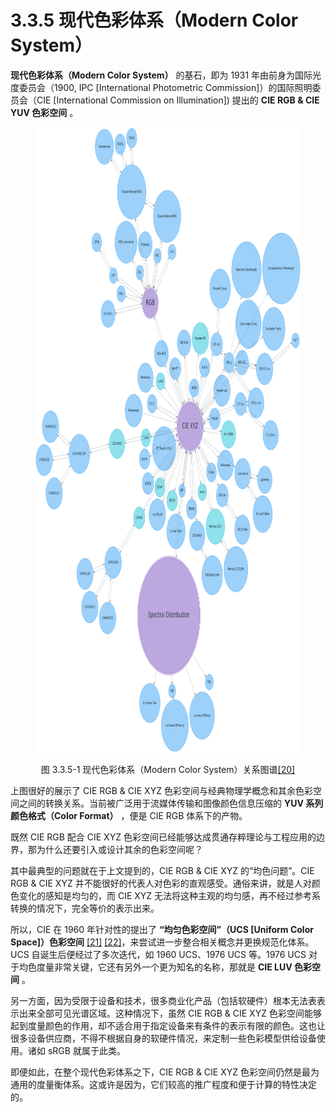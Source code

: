 
# 3.3.5 现代色彩体系（Modern Color System）

**现代色彩体系（Modern Color System）** 的基石，即为 1931 年由前身为国际光度委员会（1900, IPC [International Photometric Commission]）的国际照明委员会（CIE [International Commission on Illumination]) 提出的 **CIE RGB & CIE YUV 色彩空间** 。

<center>
<figure>
   <img style="border-radius: 0.3125em;" 
      width = "800" height = "1000"
      src="../../Pictures/Modern%20Color%20System.png" alt="">
   <figcaption>
      <p>图 3.3.5-1 现代色彩体系（Modern Color System）关系图谱<a href="References_3.md">[20]</a></p>
   </figcaption>
</figure>
</center>

上图很好的展示了 CIE RGB & CIE XYZ 色彩空间与经典物理学概念和其余色彩空间之间的转换关系。当前被广泛用于流媒体传输和图像颜色信息压缩的 **YUV 系列颜色格式（Color Format）** ，便是 CIE RGB 体系下的产物。

既然 CIE RGB 配合 CIE XYZ 色彩空间已经能够达成贯通存粹理论与工程应用的边界，那为什么还要引入或设计其余的色彩空间呢？

其中最典型的问题就在于上文提到的，CIE RGB & CIE XYZ 的“均色问题”。CIE RGB & CIE XYZ 并不能很好的代表人对色彩的直观感受。通俗来讲，就是人对颜色变化的感知是均匀的，而 CIE XYZ 无法将这种主观的均匀感，再不经过参考系转换的情况下，完全等价的表示出来。

所以，CIE 在 1960 年针对性的提出了 **“均匀色彩空间”（UCS [Uniform Color Space]）色彩空间** [\[21\]][ref] [\[22\]][ref]，来尝试进一步整合相关概念并更换规范化体系。UCS 自诞生后便经过了多次迭代，如 1960 UCS、1976 UCS 等。1976 UCS 对于均色度量非常关键，它还有另外一个更为知名的名称，那就是 **CIE LUV 色彩空间** 。

另一方面，因为受限于设备和技术，很多商业化产品（包括软硬件）根本无法表表示出来全部可见光谱区域。这种情况下，虽然 CIE RGB & CIE XYZ 色彩空间能够起到度量颜色的作用，却不适合用于指定设备来有条件的表示有限的颜色。这也让很多设备供应商，不得不根据自身的软硬件情况，来定制一些色彩模型供给设备使用。诸如 sRGB 就属于此类。

即便如此，在整个现代色彩体系之下，CIE RGB & CIE XYZ 色彩空间仍然是最为通用的度量衡体系。这或许是因为，它们较高的推广程度和便于计算的特性决定的。


[ref]: References_3.md